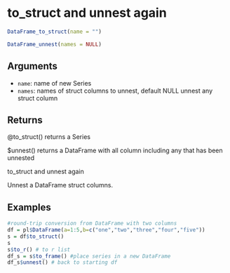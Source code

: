 # to_struct and unnest again

```r
DataFrame_to_struct(name = "")

DataFrame_unnest(names = NULL)
```

## Arguments

- `name`: name of new Series
- `names`: names of struct columns to unnest, default NULL unnest any struct column

## Returns

@to_struct() returns a Series

$unnest() returns a DataFrame with all column including any that has been unnested

to_struct and unnest again

Unnest a DataFrame struct columns.

## Examples

```r
#round-trip conversion from DataFrame with two columns
df = pl$DataFrame(a=1:5,b=c("one","two","three","four","five"))
s = df$to_struct()
s
s$to_r() # to r list
df_s = s$to_frame() #place series in a new DataFrame
df_s$unnest() # back to starting df
```